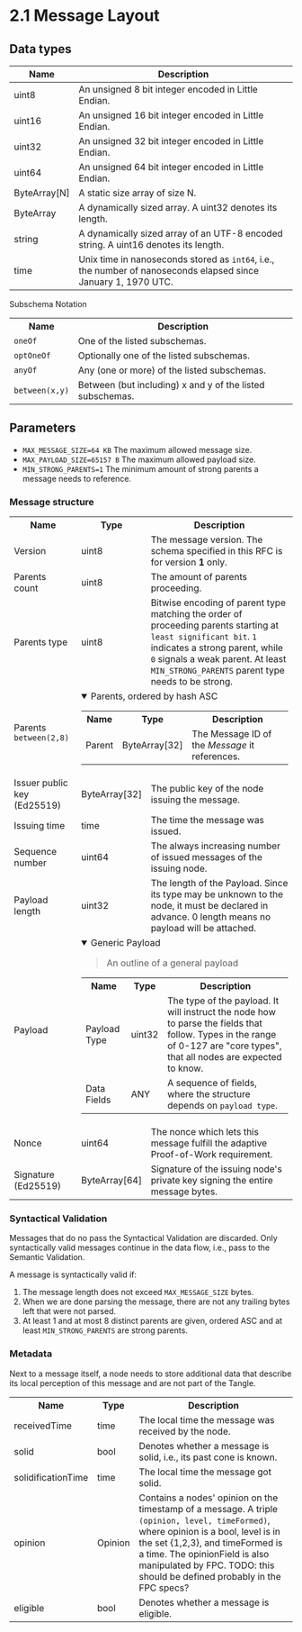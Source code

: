 # 2.1 Message Layout

## Data types
| Name   | Description   |
| ------ | ------------- |
| uint8  | An unsigned 8 bit integer encoded in Little Endian. |
| uint16  | An unsigned 16 bit integer encoded in Little Endian. |
| uint32  | An unsigned 32 bit integer encoded in Little Endian. |
| uint64  | An unsigned 64 bit integer encoded in Little Endian. |
| ByteArray[N] | A static size array of size N.   |
| ByteArray | A dynamically sized array. A uint32 denotes its length.   |
| string | A dynamically sized array of an UTF-8 encoded string. A uint16 denotes its length.   |
| time    | Unix time in nanoseconds stored as `int64`, i.e., the number of nanoseconds elapsed since January 1, 1970 UTC. |

<summary>Subschema Notation</summary>
<table>
    <tr>
        <th>Name</th>
        <th>Description</th>
    </tr>
    <tr>
        <td><code>oneOf</code></td>
        <td>One of the listed subschemas.</td>
    </tr>
    <tr>
        <td><code>optOneOf</code></td>
        <td>Optionally one of the listed subschemas.</td>
    </tr>
    <tr>
        <td><code>anyOf</code></td>
        <td>Any (one or more) of the listed subschemas.</td>
    </tr>
    <tr>
        <td><code>between(x,y)</code></td>
        <td>Between (but including) x and y of the listed subschemas.</td>
    </tr>
</table>

## Parameters
- `MAX_MESSAGE_SIZE=64 KB` The maximum allowed message size.
- `MAX_PAYLOAD_SIZE=65157 B` The maximum allowed payload size.
- `MIN_STRONG_PARENTS=1` The minimum amount of strong parents a message needs to reference.



### Message structure
<table>
    <tr>
        <th>Name</th>
        <th>Type</th>
        <th>Description</th>
    </tr>
    <tr>
        <td>Version</td>
        <td>uint8</td>
        <td>The message version. The schema specified in this RFC is for version <strong>1</strong> only. </td>
    </tr>
    <tr>
        <td>Parents count</td>
        <td>uint8</td>
        <td>The amount of parents proceeding.</td>
    </tr>
    <tr>
        <td>Parents type</td>
        <td>uint8</td>
        <td>Bitwise encoding of parent type matching the order of proceeding parents starting at <code>least significant bit</code>. <code>1</code> indicates a strong parent, while <code>0</code> signals a weak parent. At least <code>MIN_STRONG_PARENTS</code> parent type needs to be strong.</td>
    </tr>
    <tr>
        <td colspan="1">
            Parents <code>between(2,8)</code>
        </td>
        <td colspan="2">
            <details open="true">
                <summary>Parents, ordered by hash ASC</summary>
                <table>
                    <tr>
                        <th>Name</th>
                        <th>Type</th>
                        <th>Description</th>
                    </tr>
                    <tr>
                        <td>Parent</td>
                        <td>ByteArray[32]</td>
                        <td>The Message ID of the <i>Message</i> it references.</td>
                    </tr>
                </table>
            </details>
        </td>
    </tr>
    <tr>
        <td>Issuer public key (Ed25519)</td>
        <td>ByteArray[32]</td>
        <td>The public key of the node issuing the message.</td>
    </tr>
    <tr>
        <td>Issuing time</td>
        <td>time</td>
        <td>The time the message was issued.</td>
    </tr>
    <tr>
        <td>Sequence number</td>
        <td>uint64</td>
        <td>The always increasing number of issued messages of the issuing node.</td>
    </tr>
    <tr>
        <td>Payload length</td>
        <td>uint32</td>
        <td>The length of the Payload. Since its type may be unknown to the node, it must be declared in advance. 0 length means no payload will be attached.</td>
    </tr>
    <tr>
        <td colspan="1">
            Payload
        </td>
        <td colspan="2">
            <details open="true">
                <summary>Generic Payload</summary>
                <blockquote>
                An outline of a general payload
                </blockquote>
                <table>
                    <tr>
                        <th>Name</th>
                        <th>Type</th>
                        <th>Description</th>
                    </tr>
                    <tr>
                        <td>Payload Type</td>
                        <td>uint32</td>
                        <td>
                            The type of the payload. It will instruct the node how to parse the fields that follow. Types in the range of 0-127 are "core types", that all nodes are expected to know.
                        </td>
                    </tr>
                    <tr>
                        <td>Data Fields</td>
                        <td>ANY</td>
                        <td>A sequence of fields, where the structure depends on <code>payload type</code>.</td>
                    </tr>
                </table>
            </details>
            </td>
    </tr>
    <tr>
        <td>Nonce</td>
        <td>uint64</td>
        <td>The nonce which lets this message fulfill the adaptive Proof-of-Work requirement.</td>
    </tr>
    <tr>
        <td>Signature (Ed25519)</td>
        <td>ByteArray[64]</td>
        <td>Signature of the issuing node's private key signing the entire message bytes.</td>
    </tr>
</table>


### Syntactical Validation
Messages that do no pass the Syntactical Validation are discarded. Only syntactically valid messages continue in the data flow, i.e., pass to the Semantic Validation.

A message is syntactically valid if:
1. The message length does not exceed `MAX_MESSAGE_SIZE` bytes.
2. When we are done parsing the message, there are not any trailing bytes left that were not parsed.
4. At least 1 and at most 8 distinct parents are given, ordered ASC and at least `MIN_STRONG_PARENTS` are strong parents. 


### Metadata
Next to a message itself, a node needs to store additional data that describe its local perception of this message and are not part of the Tangle.

<table>
    <tr>
        <th>Name</th>
        <th>Type</th>
        <th>Description</th>
    </tr>
    <tr>
        <td>receivedTime</td>
        <td>time</td>
        <td>The local time the message was received by the node.</td>
    </tr>
    <tr>
        <td>solid</td>
        <td>bool</td>
        <td>Denotes whether a message is solid, i.e., its past cone is known.</td>
    </tr>
    <tr>
        <td>solidificationTime</td>
        <td>time</td>
        <td>The local time the message got solid.</td>
    </tr>
    <tr>
        <td>opinion</td>
        <td>Opinion</td>
        <td>Contains a nodes' opinion on the timestamp of a message. A triple <code>(opinion, level, timeFormed)</code>, where opinion is a bool, level is in the set {1,2,3}, and timeFormed is a time. The opinionField is also manipulated by FPC. TODO: this should be defined probably in the FPC specs?</td>
    </tr>
    <tr>
        <td>eligible</td>
        <td>bool</td>
        <td>Denotes whether a message is eligible.</td>
    </tr>
</table>
